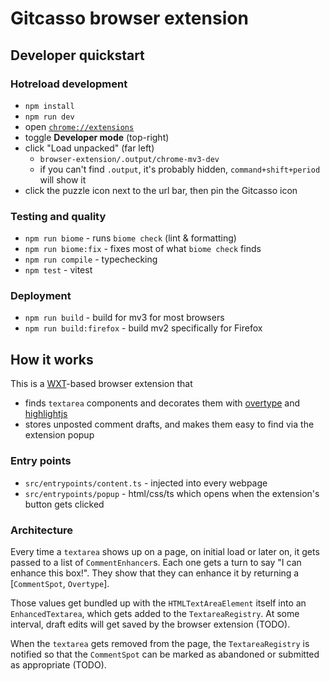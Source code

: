 # Gitcasso browser extension

## Developer quickstart

### Hotreload development

- `npm install`
- `npm run dev`
- open [`chrome://extensions`](chrome://extensions)
- toggle **Developer mode** (top-right)
- click "Load unpacked" (far left)
  - `browser-extension/.output/chrome-mv3-dev`
  - if you can't find `.output`, it's probably hidden, `command+shift+period` will show it
- click the puzzle icon next to the url bar, then pin the Gitcasso icon

### Testing and quality
- `npm run biome` - runs `biome check` (lint & formatting)
- `npm run biome:fix` - fixes most of what `biome check` finds
- `npm run compile` - typechecking
- `npm test` - vitest

### Deployment
- `npm run build` - build for mv3 for most browsers
- `npm run build:firefox` - build mv2 specifically for Firefox

## How it works

This is a [WXT](https://wxt.dev/)-based browser extension that

- finds `textarea` components and decorates them with [overtype](https://overtype.dev/) and [highlightjs](https://highlightjs.org/)
- stores unposted comment drafts, and makes them easy to find via the extension popup

### Entry points

- `src/entrypoints/content.ts` - injected into every webpage
- `src/entrypoints/popup` - html/css/ts which opens when the extension's button gets clicked

### Architecture

Every time a `textarea` shows up on a page, on initial load or later on, it gets passed to a list of `CommentEnhancer`s. Each one gets a turn to say "I can enhance this box!". They show that they can enhance it by returning a [`CommentSpot`, `Overtype`].

Those values get bundled up with the `HTMLTextAreaElement` itself into an `EnhancedTextarea`, which gets added to the `TextareaRegistry`. At some interval, draft edits will get saved by the browser extension (TODO).

When the `textarea` gets removed from the page, the `TextareaRegistry` is notified so that the `CommentSpot` can be marked as abandoned or submitted as appropriate (TODO).
